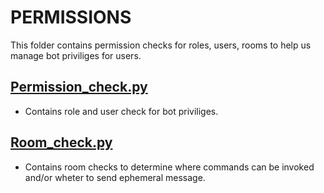 # PERMISSIONS

This folder contains permission checks for roles, users, rooms to help us manage bot priviliges for users.

## [Permission_check.py](permission_check.py)

- Contains role and user check for bot priviliges.

## [Room_check.py](room_check.py)

- Contains room checks to determine where commands can be invoked and/or wheter to send ephemeral message.
